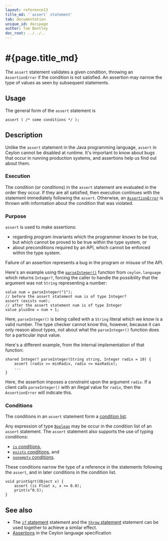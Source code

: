 ```yaml
---
layout: reference13
title_md: '`assert` statement'
tab: documentation
unique_id: docspage
author: Tom Bentley
doc_root: ../../..
---
```


# #{page.title_md}

The `assert` statement validates a given condition, throwing an `AssertionError` 
if the condition is not satisfied. An assertion may narrow the type of values as 
seen by subsequent statements.

## Usage 

The general form of the `assert` statement is

<!-- check:none -->
<!-- try: -->
    assert ( /* some conditions */ );

## Description

Unlike the `assert` statement in the Java programming language, `assert` in 
Ceylon cannot be disabled at runtime. It's important to know about bugs that
occur in running production systems, and assertions help us find out about
them.

### Execution

The condition (or conditions) in the `assert` statement are evaluated in the
order they occur. If they are all satisfied, then execution continues with the
statement immediately following the `assert`. Otherwise, an 
[`AssertionError`](#{site.urls.apidoc_1_3}/AssertionError.type.html) 
is thrown with information about the condition that was violated.

### Purpose

`assert` is used to make assertions:

- regarding program invariants which the programmer *knows* to be true, but 
  which cannot be proved to be true within the type system, or
- about preconditions required by an API, which cannot be enforced within
  the type system.

Failure of an assertion represents a bug in the program or misuse of the API.

Here's an example using the 
[`parseInteger()`](#{site.urls.apidoc_1_3}/index.html#parseInteger) 
function from `ceylon.language` which returns `Integer?`, forcing the caller 
to handle the possibility that the argument was not `String` representing 
a number:

<!-- try: -->
    value num = parseInteger("1");
    // before the assert statement num is of type Integer?
    assert (exists num);
    // after the assert statement num is of type Integer
    value plusOne = num + 1;
    
Here, `parseInteger()` is being called with a `String` literal which we 
*know* is a valid number. The type checker cannot know this, however, 
because it can only reason about types, not about what the `parseInteger()` 
function does for a particular input value. 

Here's a different example, from the internal implementation of that
function:

<!-- try: -->
    shared Integer? parseInteger(String string, Integer radix = 10) {
        assert (radix >= minRadix, radix <= maxRadix);
        ...
    }

Here, the assertion imposes a constraint upon the argument `radix`. If
a client calls `parseInteger()` with an illegal value for `radix`, then
the `AssertionError` will indicate this.

### Conditions

The conditions in an `assert` statement form a
[condition list](../conditions#condition_lists).

Any expression of type [`Boolean`](#{site.urls.apidoc_1_3}/Boolean.type.html) 
may be occur in the condition list of an `assert` statement. The `assert` 
statement also supports the use of typing conditions:

* [`is` conditions](../conditions/#_is_conditions), 
* [`exists` conditions](../conditions/#_exists_conditions), and
* [`nonempty` conditions](../conditions/#_nonempty_conditions).

These conditions narrow the type of a reference in the statements following 
the `assert`, and in later conditions in the condition list.

<!-- try: -->
    void printSqrt(Object x) {
        assert (is Float x, x >= 0.0);
        print(x^0.5);
    }

## See also

* The [`if` statement](../if) statement and the [`throw` statement](../throw)
  statement can be used together to achieve a similar effect.
* [Assertions](#{site.urls.spec_current}#assertions) in the Ceylon language 
  specification
